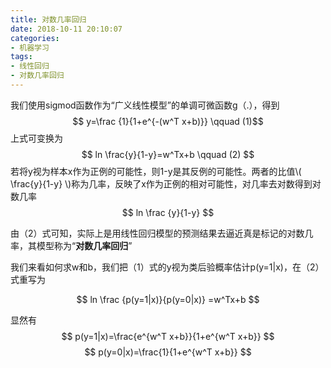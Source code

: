 ```yaml
---
title: 对数几率回归
date: 2018-10-11 20:10:07
categories: 
- 机器学习
tags:
- 线性回归
- 对数几率回归
---
```

我们使用sigmod函数作为“广义线性模型”的单调可微函数g（.），得到
$$ y=\frac {1}{1+e^{-(w^T x+b)}} \qquad (1)$$
上式可变换为
$$ ln \frac{y}{1-y}=w^Tx+b \qquad (2) $$
若将y视为样本x作为正例的可能性，则1-y是其反例的可能性。两者的比值\\( \frac{y}{1-y} \\)称为几率，反映了x作为正例的相对可能性，对几率去对数得到对数几率
$$ ln \frac {y}{1-y}    $$ 

由（2）式可知，实际上是用线性回归模型的预测结果去逼近真是标记的对数几率，其模型称为“**对数几率回归**”

我们来看如何求w和b，我们把（1）式的y视为类后验概率估计p(y=1|x)，在（2）式重写为

$$ ln \frac {p(y=1|x)}{p(y=0|x)} =w^Tx+b $$

显然有
$$ p(y=1|x)=\frac{e^{w^T x+b}}{1+e^{w^T x+b}} $$
$$ p(y=0|x)=\frac{1}{1+e^{w^T x+b}} $$

